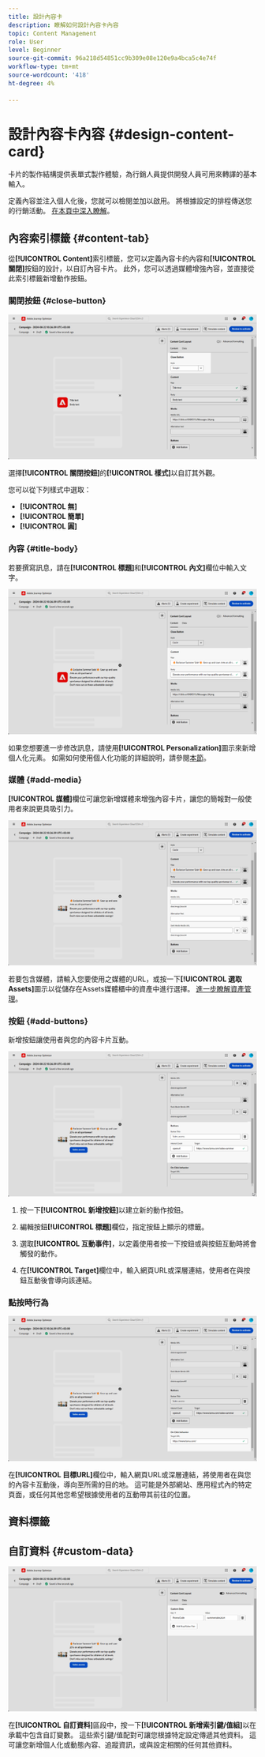 ```yaml
---
title: 設計內容卡
description: 瞭解如何設計內容卡內容
topic: Content Management
role: User
level: Beginner
source-git-commit: 96a218d54851cc9b309e08e120e9a4bca5c4e74f
workflow-type: tm+mt
source-wordcount: '418'
ht-degree: 4%

---
```


# 設計內容卡內容 {#design-content-card}

卡片的製作結構提供表單式製作體驗，為行銷人員提供開發人員可用來轉譯的基本輸入。

定義內容並注入個人化後，您就可以檢閱並加以啟用。 將根據設定的排程傳送您的行銷活動。 [在本頁中深入瞭解](../campaigns/review-activate-campaign.md)。

## 內容索引標籤 {#content-tab}

從&#x200B;**[!UICONTROL Content]**&#x200B;索引標籤，您可以定義內容卡的內容和&#x200B;**[!UICONTROL 關閉]**&#x200B;按鈕的設計，以自訂內容卡片。 此外，您可以透過媒體增強內容，並直接從此索引標籤新增動作按鈕。

### 關閉按鈕 {#close-button}

![](assets/content-card-design-1.png)

選擇&#x200B;**[!UICONTROL 關閉按鈕]**&#x200B;的&#x200B;**[!UICONTROL 樣式]**&#x200B;以自訂其外觀。

您可以從下列樣式中選取：

* **[!UICONTROL 無]**
* **[!UICONTROL 簡單]**
* **[!UICONTROL 圓]**

### 內容 {#title-body}

若要撰寫訊息，請在&#x200B;**[!UICONTROL 標題]**&#x200B;和&#x200B;**[!UICONTROL 內文]**&#x200B;欄位中輸入文字。

![](assets/content-card-design-2.png)

如果您想要進一步修改訊息，請使用&#x200B;**[!UICONTROL Personalization]**&#x200B;圖示來新增個人化元素。 如需如何使用個人化功能的詳細說明，請參閱[本節](../personalization/personalize.md)。

<!--
+++More options with advanced formatting

If the **[!UICONTROL Advanced formatting mode]** is switched on, you can choose for your **[!UICONTROL Header]** and **[!UICONTROL Body]**:

* the **[!UICONTROL Font]**
* the **[!UICONTROL Pt size]**
* the **[!UICONTROL Font Color]**
* the **[!UICONTROL Alignment]**
+++
-->

### 媒體 {#add-media}

**[!UICONTROL 媒體]**&#x200B;欄位可讓您新增媒體來增強內容卡片，讓您的簡報對一般使用者來說更具吸引力。

![](assets/content-card-design-3.png)

若要包含媒體，請輸入您要使用之媒體的URL，或按一下&#x200B;**[!UICONTROL 選取Assets]**&#x200B;圖示以從儲存在Assets媒體櫃中的資產中進行選擇。 [進一步瞭解資產管理](../content-management/assets.md)。

<!--
+++More options with advanced formatting

If the **[!UICONTROL Advanced formatting mode]** is switched on, you can add an **[!UICONTROL Alternative text]** for screen reading applications and another asset in the **[!UICONTROL Dark Mode Media URL]** field.

+++
-->

### 按鈕 {#add-buttons}

新增按鈕讓使用者與您的內容卡片互動。

![](assets/content-card-design-4.png)

1. 按一下&#x200B;**[!UICONTROL 新增按鈕]**&#x200B;以建立新的動作按鈕。

1. 編輯按鈕&#x200B;**[!UICONTROL 標題]**&#x200B;欄位，指定按鈕上顯示的標籤。

1. 選取&#x200B;**[!UICONTROL 互動事件]**，以定義使用者按一下按鈕或與按鈕互動時將會觸發的動作。

1. 在&#x200B;**[!UICONTROL Target]**&#x200B;欄位中，輸入網頁URL或深層連結，使用者在與按鈕互動後會導向該連結。

<!--
+++More options with advanced formatting

If the **[!UICONTROL Advanced formatting mode]** is switched on, you can choose for your **[!UICONTROL Buttons]**:

* the **[!UICONTROL Font]**
* the **[!UICONTROL Pt size]**
* the **[!UICONTROL Font Color]**
* the **[!UICONTROL Alignment]**

+++
-->

### 點按時行為

![](assets/content-card-design-5.png)

在&#x200B;**[!UICONTROL 目標URL]**&#x200B;欄位中，輸入網頁URL或深層連結，將使用者在與您的內容卡互動後，導向至所需的目的地。 這可能是外部網站、應用程式內的特定頁面，或任何其他您希望根據使用者的互動帶其前往的位置。

## 資料標籤

## 自訂資料 {#custom-data}

![](assets/content-card-design-6.png)

在&#x200B;**[!UICONTROL 自訂資料]**&#x200B;區段中，按一下&#x200B;**[!UICONTROL 新增索引鍵/值組]**&#x200B;以在承載中包含自訂變數。 這些索引鍵/值配對可讓您根據特定設定傳遞其他資料。 這可讓您新增個人化或動態內容、追蹤資訊，或與設定相關的任何其他資料。
